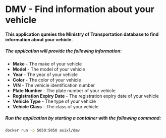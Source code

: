 # DMV - Find information about your vehicle


#### This application qureies the Ministry of Transportation database to find information about your vehicle.

##### The application will provide the following information:
- **Make** - The make of your vehicle
- **Model** - The model of your vehicle
- **Year** - The year of your vehicle
- **Color** - The color of your vehicle
- **VIN** - The vehicle identification number
- **Plate Number** - The plate number of your vehicle
- **Registration Expiry Date** - The registration expiry date of your vehicle
- **Vehicle Type** - The type of your vehicle
- **Vehicle Class** - The class of your vehicle

##### Run the application by starting a container with the following command:
```bash
docker run -p 5050:5050 asixl/dmv
```
